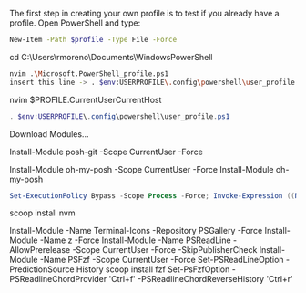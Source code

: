 The first step in creating your own profile is to test if you already have a profile. Open PowerShell and type:
```sh
New-Item -Path $profile -Type File -Force
```

cd  C:\Users\rmoreno\Documents\WindowsPowerShell

```sh
nvim .\Microsoft.PowerShell_profile.ps1
insert this line -> . $env:USERPROFILE\.config\powershell\user_profile.ps1
```

nvim $PROFILE.CurrentUserCurrentHost
```ps1
. $env:USERPROFILE\.config\powershell\user_profile.ps1
```

Download Modules...

Install-Module posh-git -Scope CurrentUser -Force

Install-Module oh-my-posh -Scope CurrentUser -Force
Install-Module oh-my-posh 

```ps1
Set-ExecutionPolicy Bypass -Scope Process -Force; Invoke-Expression ((New-Object System.Net.WebClient).DownloadString('https://ohmyposh.dev/install.ps1'))
```

scoop install nvm

Install-Module -Name Terminal-Icons -Repository PSGallery -Force
Install-Module -Name z -Force
Install-Module -Name PSReadLine -AllowPrerelease -Scope CurrentUser -Force -SkipPublisherCheck
Install-Module -Name PSFzf -Scope CurrentUser -Force
Set-PSReadLineOption -PredictionSource History
scoop install fzf
Set-PsFzfOption -PSReadlineChordProvider 'Ctrl+f' -PSReadlineChordReverseHistory 'Ctrl+r'

